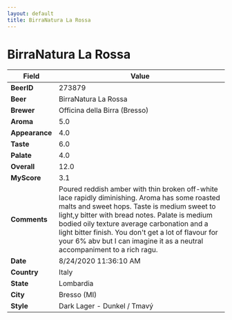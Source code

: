 ```yaml
---
layout: default
title: BirraNatura La Rossa
---
```


# BirraNatura La Rossa

| Field         | Value     |
|---------------|-----------|
| **BeerID** | 273879 |
| **Beer** | BirraNatura La Rossa |
| **Brewer** | Officina della Birra (Bresso) |
| **Aroma** | 5.0 |
| **Appearance** | 4.0 |
| **Taste** | 6.0 |
| **Palate** | 4.0 |
| **Overall** | 12.0 |
| **MyScore** | 3.1 |
| **Comments** | Poured reddish amber with thin broken off-white lace rapidly diminishing.  Aroma has some roasted malts and sweet hops.  Taste is medium sweet to light,y bitter with bread notes. Palate is medium bodied oily texture average carbonation and a light bitter finish. You don't get a lot of flavour for your 6% abv but I can imagine it as a neutral accompaniment to a rich ragu.  |
| **Date** | 8/24/2020 11:36:10 AM |
| **Country** | Italy |
| **State** | Lombardia |
| **City** | Bresso &#40;MI&#41; |
| **Style** | Dark Lager - Dunkel / Tmavý |
